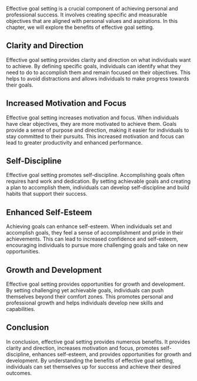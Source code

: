 
Effective goal setting is a crucial component of achieving personal and professional success. It involves creating specific and measurable objectives that are aligned with personal values and aspirations. In this chapter, we will explore the benefits of effective goal setting.

Clarity and Direction
---------------------

Effective goal setting provides clarity and direction on what individuals want to achieve. By defining specific goals, individuals can identify what they need to do to accomplish them and remain focused on their objectives. This helps to avoid distractions and allows individuals to make progress towards their goals.

Increased Motivation and Focus
------------------------------

Effective goal setting increases motivation and focus. When individuals have clear objectives, they are more motivated to achieve them. Goals provide a sense of purpose and direction, making it easier for individuals to stay committed to their pursuits. This increased motivation and focus can lead to greater productivity and enhanced performance.

Self-Discipline
---------------

Effective goal setting promotes self-discipline. Accomplishing goals often requires hard work and dedication. By setting achievable goals and creating a plan to accomplish them, individuals can develop self-discipline and build habits that support their success.

Enhanced Self-Esteem
--------------------

Achieving goals can enhance self-esteem. When individuals set and accomplish goals, they feel a sense of accomplishment and pride in their achievements. This can lead to increased confidence and self-esteem, encouraging individuals to pursue more challenging goals and take on new opportunities.

Growth and Development
----------------------

Effective goal setting provides opportunities for growth and development. By setting challenging yet achievable goals, individuals can push themselves beyond their comfort zones. This promotes personal and professional growth and helps individuals develop new skills and capabilities.

Conclusion
----------

In conclusion, effective goal setting provides numerous benefits. It provides clarity and direction, increases motivation and focus, promotes self-discipline, enhances self-esteem, and provides opportunities for growth and development. By understanding the benefits of effective goal setting, individuals can set themselves up for success and achieve their desired outcomes.
